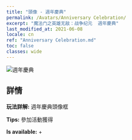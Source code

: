 ```yaml
---
title: "頭像 - 週年慶典"
permalink: /Avatars/Anniversary Celebration/
excerpt: "魔法门之英雄无敌：战争纪元  週年慶典"
last_modified_at: 2021-06-08
locale: cn
ref: "Anniversary Celebration.md"
toc: false
classes: wide
---
```

 ![週年慶典](/images/a/avatarFrame_65.png)

## 詳情

 **玩法詳解:** 週年慶典頭像框 

 **Tips:** 參加活動獲得 

 **Is available:**  + 

